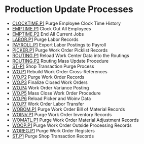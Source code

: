 # Production Update Processes

<PageHeader />

- [CLOCKTIME.P1](CLOCKTIME-P1/README.md) Purge Employee Clock Time History
- [EMPTIME.P1](EMPTIME-P1/README.md) Clock Out All Employees
- [EMPTIME.P2](EMPTIME-P2/README.md) End All Current Jobs
- [LABOR.P1](LABOR-P1/README.md) Purge Labor Records
- [PAYROLL.P1](../..//GL-OVERVIEW/GL-PROCESS/PAYROLL-P1/README.md) Export Labor Postings to Payroll
- [PICKER.P1](PICKER-P1/README.md) Purge Work Order Picklist Records
- [ROUTING.P1](ROUTING-P1/README.md) Reload Work Center Data into the Routings
- [ROUTING.P2](ROUTING-P2/README.md) Routing Mass Update Procedure
- [ST-P1](ST-P1/README.md) Shop Transaction Purge Process
- [WO.P1](WO-P1/README.md) Rebuild Work Order Cross-References
- [WO.P2](WO-P2/README.md) Purge Work Order Records
- [WO.P3](WO-P3/README.md) Finalize Closed Work Orders
- [WO.P4](WO-P4/README.md) Work Order Variance Posting
- [WO.P5](WO-P5/README.md) Mass Close Work Order Procedure
- [WO.P6](WO-P6/README.md) Reload Picker and Woinv Data
- [WO.P7](WO-P7/README.md) Work Order Labor Transfer
- [WOBOM.P1](WOBOM-P1/README.md) Purge Work Order Bill of Material Records
- [WOINV.P1](WOINV-P1/README.md) Purge Work Order Inventory Records
- [WOMATL.P1](WOMATL-P1/README.md) Purge Work Order Material Adjustment Records
- [WOOP.P1](WOOP-P1/README.md) Purge Work Order Outside Processing Records
- [WOREG.P1](WOREG-P1/README.md) Purge Work Order Registers
- [ST.P1](ST-P1/README.md) Purge Shop Transaction Records

<badge text= "Version 8.10.57" vertical="middle" />

<PageFooter />
